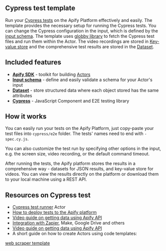 ## Cypress test template

Run your [Cypress tests](https://www.cypress.io/) on the Apify Platform effectively and easily. The template provides the necessary setup for running the Cypress tests. You can change the Cypress configuration in the input, which is defined by the [input schema](https://docs.apify.com/platform/actors/development/input-schema). The template uses [globby library](https://www.jsdocs.io/package/globby) to fetch the Cypress test files and run them within the Actor. The video recordings are stored in [Key-value store](https://docs.apify.com/platform/storage/key-value-store) and the comprehensive test results are stored in the [Dataset](https://docs.apify.com/platform/storage/dataset).

## Included features

- **[Apify SDK](https://docs.apify.com/sdk/js/)** - toolkit for building [Actors](https://apify.com/actors)
- **[Input schema](https://docs.apify.com/platform/actors/development/input-schema)** - define and easily validate a schema for your Actor's input
- **[Dataset](https://docs.apify.com/sdk/js/docs/guides/result-storage#dataset)** - store structured data where each object stored has the same attributes
- **[Cypress](https://www.cypress.io/)** - JavaScript Component and E2E testing library

## How it works

You can easily run your tests on the Apify Platform, just copy-paste your test files into `cypress/e2e` folder. The tests' names need to end with `-spec.cy.js`.

You can also customize the test run by specifying other options in the input, e.g. the screen size, video recording, or the default command timeout.

After running the tests, the Apify platform stores the results in a comprehensive way - datasets for JSON results, and key-value store for videos. You can view the results directly on the platform or download them to your local machine using a REST API.

## Resources on Cypress test

- [Cypress test runner](https://apify.com/valek.josef/cypress-test-runner) Actor
- [How to deploy tests to the Apify platform](https://blog.apify.com/deploy-cypress-tests-cloud)
- [Video guide on getting data using Apify API](https://www.youtube.com/watch?v=ViYYDHSBAKM)
- [Integration with Zapier](https://apify.com/integrations), Make, Google Drive and others
- [Video guide on getting data using Apify API](https://www.youtube.com/watch?v=ViYYDHSBAKM)
- A short guide on how to create Actors using code templates:

[web scraper template](https://www.youtube.com/watch?v=u-i-Korzf8w)
